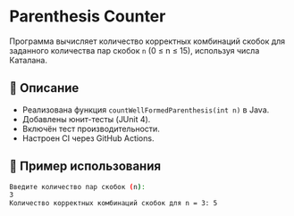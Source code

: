 # Parenthesis Counter

Программа вычисляет количество корректных комбинаций скобок для заданного количества пар скобок `n` (0 ≤ n ≤ 15), используя числа Каталана.

## 🚀 Описание

- Реализована функция `countWellFormedParenthesis(int n)` в Java.
- Добавлены юнит-тесты (JUnit 4).
- Включён тест производительности.
- Настроен CI через GitHub Actions.

## 🧪 Пример использования

```bash
Введите количество пар скобок (n):
3
Количество корректных комбинаций скобок для n = 3: 5
